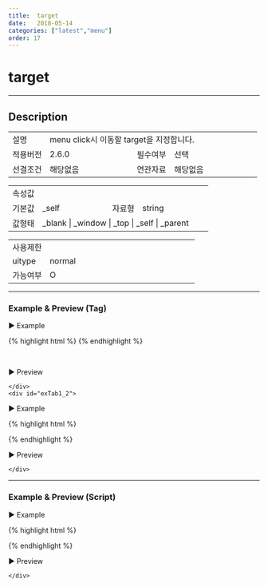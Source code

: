 ```yaml
---
title:  target
date:   2018-05-14
categories: ["latest","menu"]
order: 17
---
```


target
===

---

## Description

<table style="width:100%">
    <colgroup>
        <col width="15%"/>
        <col width="35%"/>
        <col width="15%"/>
        <col width="35%"/>
    </colgroup>
    <tr>
        <td class="tdTitle tdBg">설명</td>
        <td colspan="3">menu click시 이동할 target을 지정합니다.</td>
    </tr>
    <tr>
        <td class="tdTitle tdBg">적용버전</td>
        <td>2.6.0</td>
        <td class="tdTitle tdBg">필수여부</td>
        <td>선택</td>
    </tr>
    <tr>
        <td class="tdTitle tdBg">선결조건</td>
        <td>해당없음</td>
        <td class="tdTitle tdBg">연관자료</td>
        <td>해당없음</td>
    </tr>
</table>
<table style="width:100%">
    <colgroup>
        <col width="15%"/>
        <col width="35%"/>
        <col width="15%"/>
        <col width="35%"/>
    </colgroup>
    <tr>
        <td class="tdTitle tdBg tdCenter" colspan="4">속성값</td>
    </tr>
    <tr>
        <td class="tdTitle tdBg">기본값</td>
        <td>_self</td>
        <td class="tdTitle tdBg">자료형</td>
        <td>string</td>
    </tr>
    <tr>
        <td class="tdTitle tdBg">값형태</td>
        <td colspan="3">_blank | _window | _top | _self | _parent</td>
    </tr>
</table>
<table style="width:100%">
    <colgroup>
        <col width="20%"/>
        <col width="20%"/>
        <col width="20%"/>
        <col width="20%"/>
        <col width="20%"/>
    </colgroup>
    <tr>
        <td class="tdTitle tdBg tdCenter" colspan="5">사용제한</td>
    </tr>
    <tr>
        <td class="tdTitle tdBg">uitype</td>
        <td class="tdCenter">normal</td>
        <td></td>
        <td></td>
        <td></td>
    </tr>
    <tr>
        <td class="tdTitle tdBg">가능여부</td>
        <td class="tdBlue tdCenter">O</td>
        <td></td>
        <td></td>
        <td></td>
    </tr>
</table>

---
### Example & Preview (Tag)

<script>
    var jsonData = [                
        { "id" : "1", "pid" : "-1", "order" : "1", "text" : "SBUx" },
        { "id" : "1_1", "pid" : "1", "order" : "1", "text" : "input", "link" : "https://softbowllab.github.io/sbux/attribute/latest/input.uitype#input" },
        { "id" : "1_2", "pid" : "1", "order" : "2", "text" : "select" },
        { "id" : "2", "pid" : "-1", "order" : "2", "text" : "SBChart" },
        { "id" : "3", "pid" : "-1", "order" : "3", "text" : "SBGrid" },
        { "id" : "3_1", "pid" : "3", "order" : "1", "text" : "SBGrid 2.1" },
        { "id" : "3_2", "pid" : "3", "order" : "2", "text" : "SBGrid 2.5" }
   ];  
</script>

<sbux-tabs id="exTab1" name="exTab1" uitype="normal" title-target-id-array="{exTab1_1,exTab1_2}" title-text-array="normal{고정형,변동형}" is-scrollable="false">
</sbux-tabs>
<div class="tab-content">
    <div id="exTab1_1">

▶ Example

{% highlight html %}
<sbux-menu id="sbIdx1_1" name="sbTagNm1_1" uitype="normal" is-fixed="false" target="_blank">
   <brand-item text="SoftBowl"></brand-item>
   <menu-item text="SBUx">
       <menu-item text="input" link="https://softbowllab.github.io/sbux/attribute/latest/input.uitype#input"></menu-item>
       <menu-item text="select"></menu-item>
   </menu-item>
   <menu-item text="SBChart"></menu-item>
   <menu-item text="SBGrid">
        <menu-item text="SBGrid 2.1"></menu-item>
        <menu-item text="SBGrid 2.5"></menu-item>
   </menu-item>
</sbux-menu>
{% endhighlight %}

<br>

▶ Preview 

<sbux-menu id="sbIdx1_1" name="sbTagNm1_1" uitype="normal" is-fixed="false" target="_blank">
   <brand-item text="SoftBowl"></brand-item>
   <menu-item text="SBUx">
       <menu-item text="input" link="https://softbowllab.github.io/sbux/attribute/latest/input.uitype#input"></menu-item>
       <menu-item text="select"></menu-item>
   </menu-item>
   <menu-item text="SBChart"></menu-item>
   <menu-item text="SBGrid">
        <menu-item text="SBGrid 2.1"></menu-item>
        <menu-item text="SBGrid 2.5"></menu-item>
   </menu-item>
</sbux-menu>

    </div>
    <div id="exTab1_2">

▶ Example

{% highlight html %}
<script>
    var jsonData = [                
        { "id" : "1", "pid" : "-1", "order" : "1", "text" : "SBUx" },
        { "id" : "1_1", "pid" : "1", "order" : "1", "text" : "input", "link" : "https://softbowllab.github.io/sbux/attribute/latest/input.uitype#input" },
        { "id" : "1_2", "pid" : "1", "order" : "2", "text" : "select" },
        { "id" : "2", "pid" : "-1", "order" : "2", "text" : "SBChart" },
        { "id" : "3", "pid" : "-1", "order" : "3", "text" : "SBGrid" },
        { "id" : "3_1", "pid" : "3", "order" : "1", "text" : "SBGrid 2.1" },
        { "id" : "3_2", "pid" : "3", "order" : "2", "text" : "SBGrid 2.5" }
   ];  
</script>
<sbux-menu id="sbIdx1_2" name="sbTagNm1_2" uitype="normal" jsondata-ref="jsonData" is-fixed="false" target="_blank">
   <brand-item text="SoftBowl"></brand-item>
</sbux-menu>
{% endhighlight %}


<br>

▶ Preview 

<sbux-menu id="sbIdx1_2" name="sbTagNm1_2" uitype="normal" jsondata-ref="jsonData" is-fixed="false" target="_blank">
   <brand-item text="SoftBowl"></brand-item>
</sbux-menu>

    </div>
</div>

---
### Example & Preview (Script)

<sbux-tabs id="exTab2" name="exTab2" uitype="normal" title-target-id-array="exTab2_1" title-text-array="normal(변동형)" is-scrollable="false">
</sbux-tabs>
<div class="tab-content">
    <div id="exTab2_1">

▶ Example

{% highlight html %}
<div id="sbArea2_1"></div>
<script>
    var jsonData = [                
        { "id" : "1", "pid" : "-1", "order" : "1", "text" : "SBUx" },
        { "id" : "1_1", "pid" : "1", "order" : "1", "text" : "input", "link" : "https://softbowllab.github.io/sbux/attribute/latest/input.uitype#input" },
        { "id" : "1_2", "pid" : "1", "order" : "2", "text" : "select" },
        { "id" : "2", "pid" : "-1", "order" : "2", "text" : "SBChart" },
        { "id" : "3", "pid" : "-1", "order" : "3", "text" : "SBGrid" },
        { "id" : "3_1", "pid" : "3", "order" : "1", "text" : "SBGrid 2.1" },
        { "id" : "3_2", "pid" : "3", "order" : "2", "text" : "SBGrid 2.5" }
   ];  
    $(document).ready(function(){
        $('#sbArea2_1').sbMenu({
            name : 'sbScriptNm2_1',
            uitype : 'normal',
            jsondataRef : 'jsonData',
            isFixed : false,
            target : '_blank'
        });
    }); 
</script>
{% endhighlight %}

<br>

▶ Preview 

<div id="sbArea2_1"></div>
<script>
    $(document).ready(function(){
        $('#sbArea2_1').sbMenu({
            name : 'sbScriptNm2_1',
            uitype : 'normal',
            jsondataRef : 'jsonData',
            isFixed : false,
            target : '_blank'
        });
    });
</script>

    </div>
</div>